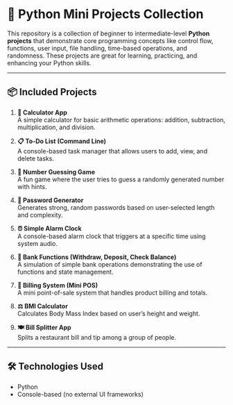 # 🐍 Python Mini Projects Collection

This repository is a collection of beginner to intermediate-level **Python projects** that demonstrate core programming concepts like control flow, functions, user input, file handling, time-based operations, and randomness. These projects are great for learning, practicing, and enhancing your Python skills.

---

## 📦 Included Projects

1. **🧮 Calculator App**  
   A simple calculator for basic arithmetic operations: addition, subtraction, multiplication, and division.

2. **📋 To-Do List (Command Line)**  
   A console-based task manager that allows users to add, view, and delete tasks.

3. **🎲 Number Guessing Game**  
   A fun game where the user tries to guess a randomly generated number with hints.

4. **🔐 Password Generator**  
   Generates strong, random passwords based on user-selected length and complexity.

5. **⏰ Simple Alarm Clock**  
   A console-based alarm clock that triggers at a specific time using system audio.

6. **🏦 Bank Functions (Withdraw, Deposit, Check Balance)**  
   A simulation of simple bank operations demonstrating the use of functions and state management.

7. **🧾 Billing System (Mini POS)**  
   A mini point-of-sale system that handles product billing and totals.

8. **⚖️ BMI Calculator**  
   Calculates Body Mass Index based on user’s height and weight.

9. **🍽 Bill Splitter App**  
   Splits a restaurant bill and tip among a group of people.


---

## 🛠 Technologies Used

- Python
- Console-based (no external UI frameworks)

